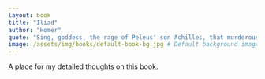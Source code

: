 ```yaml
---
layout: book
title: "Iliad"
author: "Homer"
quote: "Sing, goddess, the rage of Peleus' son Achilles, that murderous rage, which cost the Achaeans countless losses"
image: /assets/img/books/default-book-bg.jpg # Default background image
---
```


A place for my detailed thoughts on this book.
